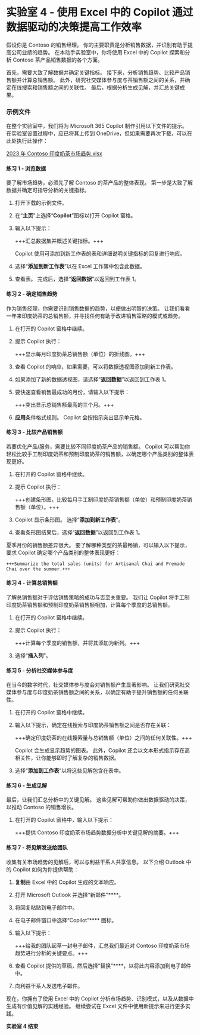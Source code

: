 # 实验室 4 - 使用 Excel 中的 Copilot 通过数据驱动的决策提高工作效率

假设你是 Contoso 的销售经理。 你的主要职责是分析销售数据，并识别有助于提高公司业绩的趋势。 在本动手实验室中，你将使用 Excel 中的 Copilot 探索和分析 Contoso 茶产品销售数据的各个方面。

首先，需要大致了解数据并确定关键指标。 接下来，分析销售趋势、比较产品销售额并计算总销售额。 此外，研究社交媒体参与度与茶销售额之间的关系，并确定在线搜索和销售额之间的关联性。 最后，根据分析生成见解，并汇总关键成果。

### 示例文件

在整个实验室中，我们将为 Microsoft 365 Copilot 制作引用以下文件的提示。 在实验室设置过程中，应已将其上传到 OneDrive，但如果需要再次下载，可以在此处执行此操作：

[2023 年 Contoso 印度奶茶市场趋势.xlsx](https://go.microsoft.com/fwlink/?linkid=2268822)

#### 练习 1 - 浏览数据

要了解市场趋势，必须先了解 Contoso 的茶产品的整体表现。 第一步是大致了解数据并确定可指导分析的关键指标。

1. 打开下载的示例文件。

1. 在“**主页**”上选择“**Copilot**”图标以打开 Copilot 窗格。

1. 输入以下提示：

    +++汇总数据集并概述关键指标。+++

    Copilot 使用可添加到新工作表的表和详细说明关键指标的回复进行响应。

1. 选择“**添加到新工作表**”以在 Excel 工作簿中包含此数据。

1. 查看表。 完成后，选择“**返回数据**”以返回到工作表 1。

#### 练习 2 - 确定销售趋势

作为销售经理，你需要识别销售数据的趋势，以便做出明智的决策。 让我们看看一年来印度奶茶的总销售额，并寻找任何有助于改进销售策略的模式或趋势。

1. 在打开的 Copilot 窗格中继续。

1. 提示 Copilot 执行：

    +++显示每月印度奶茶总销售额（单位）的折线图。+++

1. 查看 Copilot 的响应，如果需要，可以将数据透视图添加到新工作表。

1. 如果添加了新的数据透视图，请选择“**返回数据**”以返回到工作表 1。
   
1. 要快速查看销售最成功的月份，请输入以下提示：

    +++突出显示总销售额最高的三个月。+++

1. **应用**条件格式规则。 Copilot 会按指示突出显示单元格。

#### 练习 3 - 比较产品销售额

若要优化产品/服务，需要比较不同印度奶茶产品的销售额。 Copilot 可以帮助你轻松比较手工制印度奶茶和预制印度奶茶的销售额，以确定哪个产品类别的整体表现更好。

1. 在打开的 Copilot 窗格中继续。

1. 提示 Copilot 执行：

    +++创建条形图，比较每月手工制印度奶茶销售额（单位）和预制印度奶茶销售额（单位）。+++

1. Copilot 显示条形图。 选择“**添加到新工作表**”。

1. 查看条形图结果后，选择“**返回数据**”以返回到工作表 1。
   
夏季月份的销售额差异很大。 要了解哪种类型的茶最畅销，可以输入以下提示，要求 Copilot 确定哪个产品类别的整体表现更好：

    +++Summarize the total sales (units) for Artisanal Chai and Premade Chai over the summer.+++

#### 练习 4 - 计算总销售额

了解总销售额对于评估销售策略的成功与否至关重要。 我们让 Copilot 将手工制印度奶茶销售额和预制印度奶茶销售额相加，计算每个季度的总销售额。

1. 在打开的 Copilot 窗格中继续。

1. 提示 Copilot 执行：

    +++计算每个季度的销售额，并将其添加为新列。+++

1. 选择“**插入列**”。

#### 练习 5 - 分析社交媒体参与度

在当今的数字时代，社交媒体参与度会对销售额产生显著影响。 让我们研究社交媒体参与度与印度奶茶销售额之间的关系，以确定有助于提升销售额的任何关联性。

1. 在打开的 Copilot 窗格中继续。

1. 输入以下提示，确定在线搜索与印度奶茶销售额之间是否存在关联：

    +++确定印度奶茶的在线搜索量与总销售额（单位）之间的任何关联性。+++

    Copilot 会生成显示趋势的图表。 此外，Copilot 还会以文本形式指示存在高相关性，让你能够即时了解复杂的销售数据。

1. 选择“**添加到工作表**”以将这些见解包含在表中。

#### 练习 6 - 生成见解

最后，让我们汇总分析中的关键见解。 这些见解可帮助你做出数据驱动的决策，以推动 Contoso 的销售增长。

1. 在打开的 Copilot 窗格中，输入以下提示：

    +++提供 Contoso 印度奶茶市场趋势数据分析中关键见解的摘要。+++

#### 练习 7 - 将见解发送给团队

收集有关市场趋势的见解后，可以与利益干系人共享信息。 以下介绍 Outlook 中的 Copilot 如何为你提供帮助：

1. **复制**由 Excel 中的 Copilot 生成的文本响应。

1. 打开 Microsoft Outlook 并选择“新邮件”****。

1. 将回复粘贴到电子邮件中。

1. 在电子邮件窗口中选择“Copilot”**** 图标。

1. 输入以下提示：

    +++给我的团队起草一封电子邮件，汇总我们最近对 Contoso 印度奶茶市场趋势进行分析的关键要点。+++

1. 查看 Copilot 提供的草稿，然后选择“替换”****，以将此内容添加到电子邮件中。

1. 向利益干系人发送电子邮件。

现在，你拥有了使用 Excel 中的 Copilot 分析市场趋势、识别模式，以及从数据中生成有价值见解的实践经验。 继续尝试在 Excel 文件中使用新提示来进行更多实践。

**实验室 4 结束**
